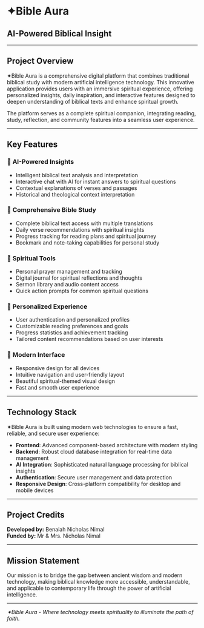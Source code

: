 # ✦Bible Aura
## AI-Powered Biblical Insight

---

## Project Overview

✦Bible Aura is a comprehensive digital platform that combines traditional biblical study with modern artificial intelligence technology. This innovative application provides users with an immersive spiritual experience, offering personalized insights, daily inspiration, and interactive features designed to deepen understanding of biblical texts and enhance spiritual growth.

The platform serves as a complete spiritual companion, integrating reading, study, reflection, and community features into a seamless user experience.

---

## Key Features

### 🤖 **AI-Powered Insights**
- Intelligent biblical text analysis and interpretation
- Interactive chat with AI for instant answers to spiritual questions
- Contextual explanations of verses and passages
- Historical and theological context interpretation

### 📖 **Comprehensive Bible Study**
- Complete biblical text access with multiple translations
- Daily verse recommendations with spiritual insights
- Progress tracking for reading plans and spiritual journey
- Bookmark and note-taking capabilities for personal study

### 🙏 **Spiritual Tools**
- Personal prayer management and tracking
- Digital journal for spiritual reflections and thoughts
- Sermon library and audio content access
- Quick action prompts for common spiritual questions

### 👤 **Personalized Experience**
- User authentication and personalized profiles
- Customizable reading preferences and goals
- Progress statistics and achievement tracking
- Tailored content recommendations based on user interests

### 📱 **Modern Interface**
- Responsive design for all devices
- Intuitive navigation and user-friendly layout
- Beautiful spiritual-themed visual design
- Fast and smooth user experience

---

## Technology Stack

✦Bible Aura is built using modern web technologies to ensure a fast, reliable, and secure user experience:

- **Frontend**: Advanced component-based architecture with modern styling
- **Backend**: Robust cloud database integration for real-time data management
- **AI Integration**: Sophisticated natural language processing for biblical insights
- **Authentication**: Secure user management and data protection
- **Responsive Design**: Cross-platform compatibility for desktop and mobile devices

---

## Project Credits

**Developed by:** Benaiah Nicholas Nimal  
**Funded by:** Mr & Mrs. Nicholas Nimal

---

## Mission Statement

Our mission is to bridge the gap between ancient wisdom and modern technology, making biblical knowledge more accessible, understandable, and applicable to contemporary life through the power of artificial intelligence.

---

*✦Bible Aura - Where technology meets spirituality to illuminate the path of faith.*
